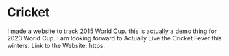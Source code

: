# Cricket
I made a website to track 2015 World Cup. this is actually a demo thing for 2023 World Cup.
I am looking forward to Actually Live the Cricket Fever this winters.
Link to the Website: https:

